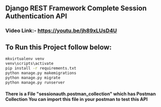 ## Django REST Framework Complete Session Authentication API
### Video Link:- https://youtu.be/jh89xLUsD4U

## To Run this Project follow below:

```bash
mkvirtualenv venv
venv\scripts\activate
pip install -r requirements.txt
python manage.py makemigrations
python manage.py migrate
python manage.py runserver
```

#### There is a File "sessionauth.postman_collection" which has Postman Collection You can import this file in your postman to test this API

